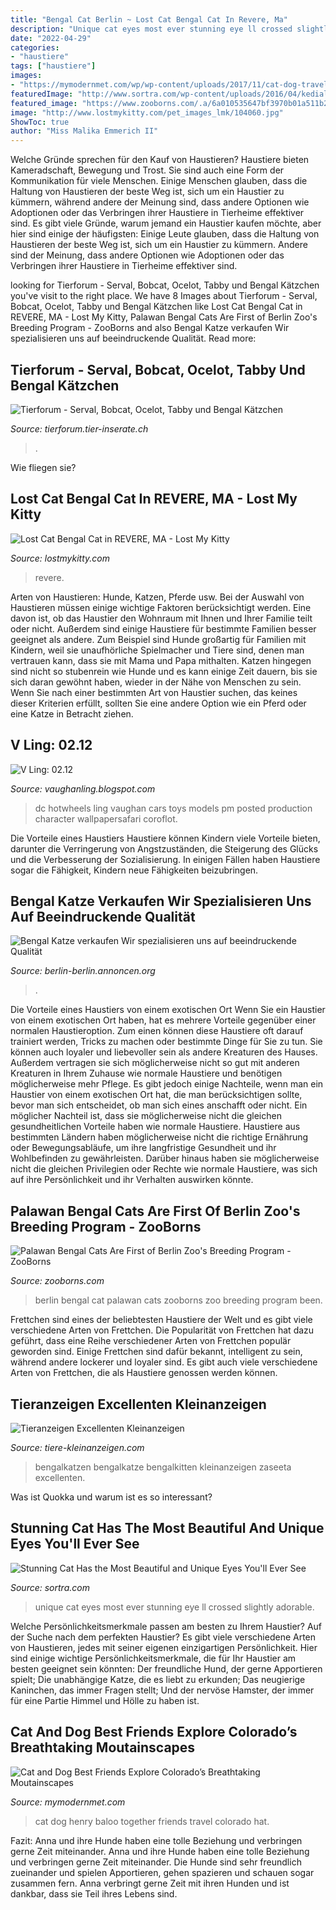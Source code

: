 ```yaml
---
title: "Bengal Cat Berlin ~ Lost Cat Bengal Cat In Revere, Ma"
description: "Unique cat eyes most ever stunning eye ll crossed slightly adorable"
date: "2022-04-29"
categories:
- "haustiere"
tags: ["haustiere"]
images:
- "https://mymodernmet.com/wp/wp-content/uploads/2017/11/cat-dog-travel-together-henry-baloo-12.jpg"
featuredImage: "http://www.sortra.com/wp-content/uploads/2016/04/kedialos004.jpg"
featured_image: "https://www.zooborns.com/.a/6a010535647bf3970b01a511b20e6c970c-600wi"
image: "http://www.lostmykitty.com/pet_images_lmk/104060.jpg"
ShowToc: true
author: "Miss Malika Emmerich II"
---
```



Welche Gründe sprechen für den Kauf von Haustieren?
Haustiere bieten Kameradschaft, Bewegung und Trost. Sie sind auch eine Form der Kommunikation für viele Menschen. Einige Menschen glauben, dass die Haltung von Haustieren der beste Weg ist, sich um ein Haustier zu kümmern, während andere der Meinung sind, dass andere Optionen wie Adoptionen oder das Verbringen ihrer Haustiere in Tierheime effektiver sind. Es gibt viele Gründe, warum jemand ein Haustier kaufen möchte, aber hier sind einige der häufigsten:
Einige Leute glauben, dass die Haltung von Haustieren der beste Weg ist, sich um ein Haustier zu kümmern. Andere sind der Meinung, dass andere Optionen wie Adoptionen oder das Verbringen ihrer Haustiere in Tierheime effektiver sind.

	

		
looking for Tierforum - Serval, Bobcat, Ocelot, Tabby und Bengal Kätzchen you've visit to the right place. We have 8 Images about Tierforum - Serval, Bobcat, Ocelot, Tabby und Bengal Kätzchen like Lost Cat Bengal Cat in REVERE, MA - Lost My Kitty, Palawan Bengal Cats Are First of Berlin Zoo&#039;s Breeding Program - ZooBorns and also Bengal Katze verkaufen Wir spezialisieren uns auf beeindruckende Qualität. Read more:
		
    
## Tierforum - Serval, Bobcat, Ocelot, Tabby Und Bengal Kätzchen

<img loading=lazy src="http://tierforum.tier-inserate.ch/Bilder/Bengal_82257.jpg" onerror="this.onerror=null;this.src='https://tse3.mm.bing.net/th?id=OIP.66z1aSrwi1p52c_pikycdAHaIV&amp;pid=15.1';" alt="Tierforum - Serval, Bobcat, Ocelot, Tabby und Bengal Kätzchen">

_Source: tierforum.tier-inserate.ch_

>. 

	

Wie fliegen sie?

    
## Lost Cat Bengal Cat In REVERE, MA - Lost My Kitty

<img loading=lazy src="http://www.lostmykitty.com/pet_images_lmk/104060.jpg" onerror="this.onerror=null;this.src='https://tse4.mm.bing.net/th?id=OIP.NFkP8_GJZvgyd9QFEDolLAHaMv&amp;pid=15.1';" alt="Lost Cat Bengal Cat in REVERE, MA - Lost My Kitty">

_Source: lostmykitty.com_

>revere. 

	

Arten von Haustieren: Hunde, Katzen, Pferde usw.
Bei der Auswahl von Haustieren müssen einige wichtige Faktoren berücksichtigt werden. Eine davon ist, ob das Haustier den Wohnraum mit Ihnen und Ihrer Familie teilt oder nicht. Außerdem sind einige Haustiere für bestimmte Familien besser geeignet als andere. Zum Beispiel sind Hunde großartig für Familien mit Kindern, weil sie unaufhörliche Spielmacher und Tiere sind, denen man vertrauen kann, dass sie mit Mama und Papa mithalten. Katzen hingegen sind nicht so stubenrein wie Hunde und es kann einige Zeit dauern, bis sie sich daran gewöhnt haben, wieder in der Nähe von Menschen zu sein. Wenn Sie nach einer bestimmten Art von Haustier suchen, das keines dieser Kriterien erfüllt, sollten Sie eine andere Option wie ein Pferd oder eine Katze in Betracht ziehen.

    
## V Ling: 02.12

<img loading=lazy src="https://2.bp.blogspot.com/-szDLdSHF6B0/Tz16jpXqgsI/AAAAAAAAErQ/hVwxsvnBxqo/s1600/JokerPackage.jpg" onerror="this.onerror=null;this.src='https://tse1.mm.bing.net/th?id=OIP.db5YhrbS_jqxSgWiUYrhFwHaKC&amp;pid=15.1';" alt="V Ling: 02.12">

_Source: vaughanling.blogspot.com_

>dc hotwheels ling vaughan cars toys models pm posted production character wallpapersafari coroflot. 

	

Die Vorteile eines Haustiers
Haustiere können Kindern viele Vorteile bieten, darunter die Verringerung von Angstzuständen, die Steigerung des Glücks und die Verbesserung der Sozialisierung. In einigen Fällen haben Haustiere sogar die Fähigkeit, Kindern neue Fähigkeiten beizubringen.

    
## Bengal Katze Verkaufen Wir Spezialisieren Uns Auf Beeindruckende Qualität

<img loading=lazy src="http://berlin-berlin.annoncen.org/export/tiere-20110218153138.jpg" onerror="this.onerror=null;this.src='https://tse3.mm.bing.net/th?id=OIP.pRVu6CKnv9UWSvmpdZEq2AHaEc&amp;pid=15.1';" alt="Bengal Katze verkaufen Wir spezialisieren uns auf beeindruckende Qualität">

_Source: berlin-berlin.annoncen.org_

>. 

	

Die Vorteile eines Haustiers von einem exotischen Ort
Wenn Sie ein Haustier von einem exotischen Ort haben, hat es mehrere Vorteile gegenüber einer normalen Haustieroption. Zum einen können diese Haustiere oft darauf trainiert werden, Tricks zu machen oder bestimmte Dinge für Sie zu tun. Sie können auch loyaler und liebevoller sein als andere Kreaturen des Hauses. Außerdem vertragen sie sich möglicherweise nicht so gut mit anderen Kreaturen in Ihrem Zuhause wie normale Haustiere und benötigen möglicherweise mehr Pflege. Es gibt jedoch einige Nachteile, wenn man ein Haustier von einem exotischen Ort hat, die man berücksichtigen sollte, bevor man sich entscheidet, ob man sich eines anschafft oder nicht.
Ein möglicher Nachteil ist, dass sie möglicherweise nicht die gleichen gesundheitlichen Vorteile haben wie normale Haustiere. Haustiere aus bestimmten Ländern haben möglicherweise nicht die richtige Ernährung oder Bewegungsabläufe, um ihre langfristige Gesundheit und ihr Wohlbefinden zu gewährleisten. Darüber hinaus haben sie möglicherweise nicht die gleichen Privilegien oder Rechte wie normale Haustiere, was sich auf ihre Persönlichkeit und ihr Verhalten auswirken könnte.

    
## Palawan Bengal Cats Are First Of Berlin Zoo&#039;s Breeding Program - ZooBorns

<img loading=lazy src="https://www.zooborns.com/.a/6a010535647bf3970b01a511b20e6c970c-600wi" onerror="this.onerror=null;this.src='https://tse1.mm.bing.net/th?id=OIP.y_7DT4ol-RrCcp9M35lAegHaE8&amp;pid=15.1';" alt="Palawan Bengal Cats Are First of Berlin Zoo&#039;s Breeding Program - ZooBorns">

_Source: zooborns.com_

>berlin bengal cat palawan cats zooborns zoo breeding program been. 

	

Frettchen sind eines der beliebtesten Haustiere der Welt und es gibt viele verschiedene Arten von Frettchen.
Die Popularität von Frettchen hat dazu geführt, dass eine Reihe verschiedener Arten von Frettchen populär geworden sind. Einige Frettchen sind dafür bekannt, intelligent zu sein, während andere lockerer und loyaler sind. Es gibt auch viele verschiedene Arten von Frettchen, die als Haustiere genossen werden können.

    
## Tieranzeigen Excellenten Kleinanzeigen

<img loading=lazy src="https://www.tiere-kleinanzeigen.com/export/20121210154052.jpg" onerror="this.onerror=null;this.src='https://tse4.mm.bing.net/th?id=OIP.qzKaZ_opg5YpTUCyib_tFwHaIr&amp;pid=15.1';" alt="Tieranzeigen Excellenten Kleinanzeigen">

_Source: tiere-kleinanzeigen.com_

>bengalkatzen bengalkatze bengalkitten kleinanzeigen zaseeta excellenten. 

	

Was ist Quokka und warum ist es so interessant?

    
## Stunning Cat Has The Most Beautiful And Unique Eyes You&#039;ll Ever See

<img loading=lazy src="http://www.sortra.com/wp-content/uploads/2016/04/kedialos004.jpg" onerror="this.onerror=null;this.src='https://tse3.mm.bing.net/th?id=OIP.jsPisxlDCck03J_6H2cfUwHaJQ&amp;pid=15.1';" alt="Stunning Cat Has the Most Beautiful and Unique Eyes You&#039;ll Ever See">

_Source: sortra.com_

>unique cat eyes most ever stunning eye ll crossed slightly adorable. 

	

Welche Persönlichkeitsmerkmale passen am besten zu Ihrem Haustier?
Auf der Suche nach dem perfekten Haustier? Es gibt viele verschiedene Arten von Haustieren, jedes mit seiner eigenen einzigartigen Persönlichkeit. Hier sind einige wichtige Persönlichkeitsmerkmale, die für Ihr Haustier am besten geeignet sein könnten:
Der freundliche Hund, der gerne Apportieren spielt;
Die unabhängige Katze, die es liebt zu erkunden;
Das neugierige Kaninchen, das immer Fragen stellt;
Und der nervöse Hamster, der immer für eine Partie Himmel und Hölle zu haben ist.

    
## Cat And Dog Best Friends Explore Colorado’s Breathtaking Moutainscapes

<img loading=lazy src="https://mymodernmet.com/wp/wp-content/uploads/2017/11/cat-dog-travel-together-henry-baloo-12.jpg" onerror="this.onerror=null;this.src='https://tse4.mm.bing.net/th?id=OIP.uOrDRQKdKARHdDmflyKVkQHaJQ&amp;pid=15.1';" alt="Cat and Dog Best Friends Explore Colorado’s Breathtaking Moutainscapes">

_Source: mymodernmet.com_

>cat dog henry baloo together friends travel colorado hat. 

	

Fazit: Anna und ihre Hunde haben eine tolle Beziehung und verbringen gerne Zeit miteinander.
Anna und ihre Hunde haben eine tolle Beziehung und verbringen gerne Zeit miteinander. Die Hunde sind sehr freundlich zueinander und spielen Apportieren, gehen spazieren und schauen sogar zusammen fern. Anna verbringt gerne Zeit mit ihren Hunden und ist dankbar, dass sie Teil ihres Lebens sind.

